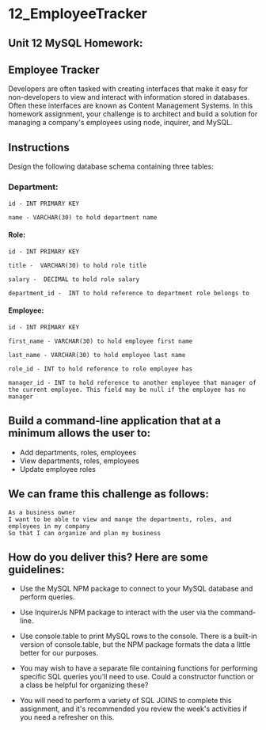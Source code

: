 # 12_EmployeeTracker

## Unit 12 MySQL Homework: 
## Employee Tracker
Developers are often tasked with creating interfaces that make it easy for non-developers to view and interact with information stored in databases. Often these interfaces are known as Content Management Systems. In this homework assignment, your challenge is to architect and build a solution for managing a company's employees using node, inquirer, and MySQL.

## Instructions
Design the following database schema containing three tables:

### Department:
```
id - INT PRIMARY KEY

name - VARCHAR(30) to hold department name
```
#### Role:
```
id - INT PRIMARY KEY

title -  VARCHAR(30) to hold role title

salary -  DECIMAL to hold role salary

department_id -  INT to hold reference to department role belongs to
```
#### Employee:
```
id - INT PRIMARY KEY

first_name - VARCHAR(30) to hold employee first name

last_name - VARCHAR(30) to hold employee last name

role_id - INT to hold reference to role employee has

manager_id - INT to hold reference to another employee that manager of the current employee. This field may be null if the employee has no manager
```
## Build a command-line application that at a minimum allows the user to:

- Add departments, roles, employees
- View departments, roles, employees
- Update employee roles

## We can frame this challenge as follows:
```
As a business owner
I want to be able to view and mange the departments, roles, and employees in my company
So that I can organize and plan my business
```
## How do you deliver this? Here are some guidelines:

- Use the MySQL NPM package to connect to your MySQL database and perform queries.

- Use InquirerJs NPM package to interact with the user via the command-line.

- Use console.table to print MySQL rows to the console. There is a built-in version of console.table, but the NPM package formats the data a little better for our purposes.

- You may wish to have a separate file containing functions for performing specific SQL queries you'll need to use. Could a constructor function or a class be helpful for organizing these?

- You will need to perform a variety of SQL JOINS to complete this assignment, and it's recommended you review the week's activities if you need a refresher on this.